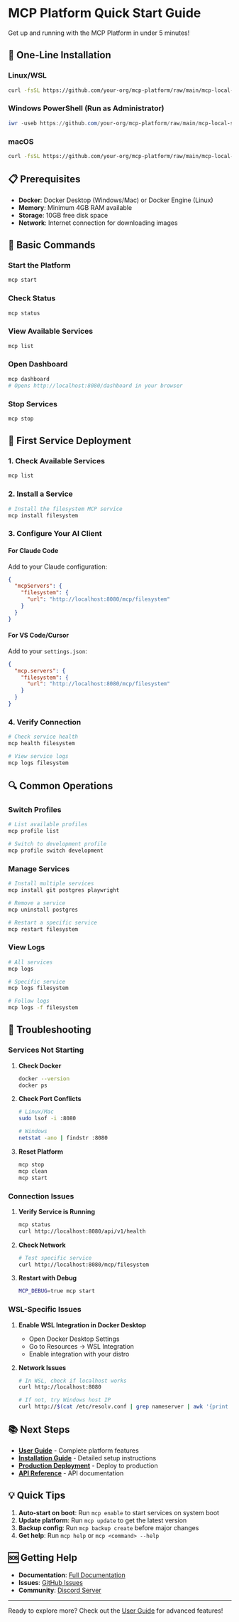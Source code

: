 # MCP Platform Quick Start Guide

Get up and running with the MCP Platform in under 5 minutes!

## 🚀 One-Line Installation

### Linux/WSL
```bash
curl -fsSL https://github.com/your-org/mcp-platform/raw/main/mcp-local-setup/install.sh | bash
```

### Windows PowerShell (Run as Administrator)
```powershell
iwr -useb https://github.com/your-org/mcp-platform/raw/main/mcp-local-setup/install.ps1 | iex
```

### macOS
```bash
curl -fsSL https://github.com/your-org/mcp-platform/raw/main/mcp-local-setup/install.sh | bash
```

## 📋 Prerequisites

- **Docker**: Docker Desktop (Windows/Mac) or Docker Engine (Linux)
- **Memory**: Minimum 4GB RAM available
- **Storage**: 10GB free disk space
- **Network**: Internet connection for downloading images

## 🎯 Basic Commands

### Start the Platform
```bash
mcp start
```

### Check Status
```bash
mcp status
```

### View Available Services
```bash
mcp list
```

### Open Dashboard
```bash
mcp dashboard
# Opens http://localhost:8080/dashboard in your browser
```

### Stop Services
```bash
mcp stop
```

## 🔧 First Service Deployment

### 1. Check Available Services
```bash
mcp list
```

### 2. Install a Service
```bash
# Install the filesystem MCP service
mcp install filesystem
```

### 3. Configure Your AI Client

#### For Claude Code
Add to your Claude configuration:
```json
{
  "mcpServers": {
    "filesystem": {
      "url": "http://localhost:8080/mcp/filesystem"
    }
  }
}
```

#### For VS Code/Cursor
Add to your `settings.json`:
```json
{
  "mcp.servers": {
    "filesystem": {
      "url": "http://localhost:8080/mcp/filesystem"
    }
  }
}
```

### 4. Verify Connection
```bash
# Check service health
mcp health filesystem

# View service logs
mcp logs filesystem
```

## 🔍 Common Operations

### Switch Profiles
```bash
# List available profiles
mcp profile list

# Switch to development profile
mcp profile switch development
```

### Manage Services
```bash
# Install multiple services
mcp install git postgres playwright

# Remove a service
mcp uninstall postgres

# Restart a specific service
mcp restart filesystem
```

### View Logs
```bash
# All services
mcp logs

# Specific service
mcp logs filesystem

# Follow logs
mcp logs -f filesystem
```

## 🚨 Troubleshooting

### Services Not Starting

1. **Check Docker**
   ```bash
   docker --version
   docker ps
   ```

2. **Check Port Conflicts**
   ```bash
   # Linux/Mac
   sudo lsof -i :8080
   
   # Windows
   netstat -ano | findstr :8080
   ```

3. **Reset Platform**
   ```bash
   mcp stop
   mcp clean
   mcp start
   ```

### Connection Issues

1. **Verify Service is Running**
   ```bash
   mcp status
   curl http://localhost:8080/api/v1/health
   ```

2. **Check Network**
   ```bash
   # Test specific service
   curl http://localhost:8080/mcp/filesystem
   ```

3. **Restart with Debug**
   ```bash
   MCP_DEBUG=true mcp start
   ```

### WSL-Specific Issues

1. **Enable WSL Integration in Docker Desktop**
   - Open Docker Desktop Settings
   - Go to Resources → WSL Integration
   - Enable integration with your distro

2. **Network Issues**
   ```bash
   # In WSL, check if localhost works
   curl http://localhost:8080
   
   # If not, try Windows host IP
   curl http://$(cat /etc/resolv.conf | grep nameserver | awk '{print $2}'):8080
   ```

## 📚 Next Steps

- **[User Guide](USER_GUIDE.md)** - Complete platform features
- **[Installation Guide](INSTALLATION_GUIDE.md)** - Detailed setup instructions
- **[Production Deployment](PRODUCTION_DEPLOYMENT.md)** - Deploy to production
- **[API Reference](API_REFERENCE.md)** - API documentation

## 💡 Quick Tips

1. **Auto-start on boot**: Run `mcp enable` to start services on system boot
2. **Update platform**: Run `mcp update` to get the latest version
3. **Backup config**: Run `mcp backup create` before major changes
4. **Get help**: Run `mcp help` or `mcp <command> --help`

## 🆘 Getting Help

- **Documentation**: [Full Documentation](INDEX.md)
- **Issues**: [GitHub Issues](https://github.com/your-org/mcp-platform/issues)
- **Community**: [Discord Server](https://discord.gg/mcp-platform)

---

Ready to explore more? Check out the [User Guide](USER_GUIDE.md) for advanced features!